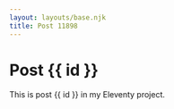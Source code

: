```yaml
---
layout: layouts/base.njk
title: Post 11898
---
```


# Post {{ id }}

This is post {{ id }} in my Eleventy project.
